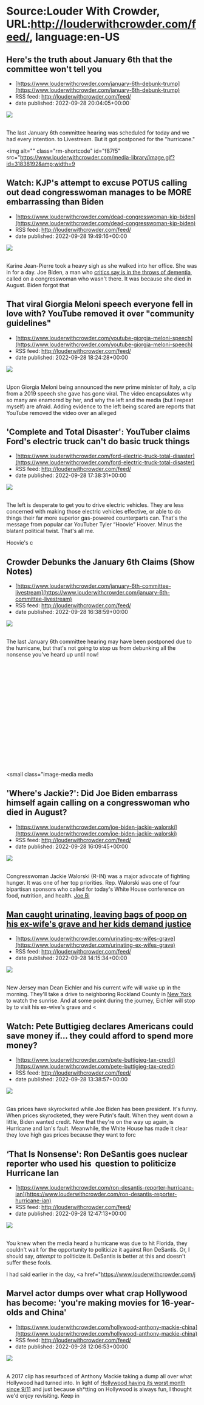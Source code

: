 # Source:Louder With Crowder, URL:http://louderwithcrowder.com/feed/, language:en-US

## Here's the truth about January 6th that the committee won't tell you
 - [https://www.louderwithcrowder.com/january-6th-debunk-trump](https://www.louderwithcrowder.com/january-6th-debunk-trump)
 - RSS feed: http://louderwithcrowder.com/feed/
 - date published: 2022-09-28 20:04:05+00:00

<img src="https://www.louderwithcrowder.com/media-library/image.jpg?id=31838176&amp;width=1245&amp;height=700&amp;coordinates=0%2C0%2C0%2C0" /><br /><br /><p>The last January 6th committee hearing was scheduled for today and we had every intention. to Livestream. But it got postponed for the "hurricane."</p><p class="shortcode-media shortcode-media-rebelmouse-image">
<img alt="" class="rm-shortcode" id="f87f5" src="https://www.louderwithcrowder.com/media-library/image.gif?id=31838192&amp;width=9

## Watch: KJP's attempt to excuse POTUS calling out dead congresswoman manages to be MORE embarrassing than Biden
 - [https://www.louderwithcrowder.com/dead-congresswoman-kjp-biden](https://www.louderwithcrowder.com/dead-congresswoman-kjp-biden)
 - RSS feed: http://louderwithcrowder.com/feed/
 - date published: 2022-09-28 19:49:16+00:00

<img src="https://www.louderwithcrowder.com/media-library/image.png?id=31838043&amp;width=1200&amp;height=800&amp;coordinates=0%2C0%2C24%2C0" /><br /><br /><p>Karine Jean-Pierre took a heavy sigh as she walked into her office. She was in for a day. Joe Biden, a man who <a href="https://www.louderwithcrowder.com/hunter-biden-book-dementia" target="_blank">critics say is in the throws of dementia</a>, called on a congresswoman who wasn't there. It was because she died in August. Biden forgot that 

## That viral Giorgia Meloni speech everyone fell in love with? YouTube removed it over "community guidelines"
 - [https://www.louderwithcrowder.com/youtube-giorgia-meloni-speech](https://www.louderwithcrowder.com/youtube-giorgia-meloni-speech)
 - RSS feed: http://louderwithcrowder.com/feed/
 - date published: 2022-09-28 18:24:28+00:00

<img src="https://www.louderwithcrowder.com/media-library/image.png?id=31835717&amp;width=1245&amp;height=700&amp;coordinates=0%2C0%2C0%2C118" /><br /><br /><p>Upon Giorgia Meloni being announced the new prime minister of Italy, a clip from a 2019 speech she gave has gone viral. The video encapsulates why so many are enamored by her, and why the left and the media (but I repeat myself) are afraid. Adding evidence to the left being scared are reports that YouTube removed the video over an alleged

## 'Complete and Total Disaster': YouTuber claims Ford's electric truck can't do basic truck things
 - [https://www.louderwithcrowder.com/ford-electric-truck-total-disaster](https://www.louderwithcrowder.com/ford-electric-truck-total-disaster)
 - RSS feed: http://louderwithcrowder.com/feed/
 - date published: 2022-09-28 17:38:31+00:00

<img src="https://www.louderwithcrowder.com/media-library/image.png?id=31835449&amp;width=1200&amp;height=800&amp;coordinates=24%2C0%2C0%2C0" /><br /><br /><p>The left is desperate to get you to drive electric vehicles. They are less concerned with making those electric vehicles effective, or able to do things their far more superior gas-powered counterparts can. That's the message from popular car YouTuber Tyler “Hoovie” Hoover. Minus the blatant political twist. That's all me.</p><p>Hoovie's c

## Crowder Debunks the January 6th Claims (Show Notes)
 - [https://www.louderwithcrowder.com/january-6th-committee-livestream](https://www.louderwithcrowder.com/january-6th-committee-livestream)
 - RSS feed: http://louderwithcrowder.com/feed/
 - date published: 2022-09-28 16:38:59+00:00

<img src="https://www.louderwithcrowder.com/media-library/image.jpg?id=31835392&amp;width=1245&amp;height=700&amp;coordinates=0%2C0%2C0%2C1" /><br /><br /><p>The last January 6th committee hearing may have been postponed due to the hurricane, but that's not going to stop us from debunking all the nonsense you've heard up until now!</p><p class="shortcode-media shortcode-media-youtube">
<span class="rm-shortcode" style="display: block; padding-top: 56.25%;"></span>
<small class="image-media media

## 'Where's Jackie?': Did Joe Biden embarrass himself again calling on a congresswoman who died in August?
 - [https://www.louderwithcrowder.com/joe-biden-jackie-walorski](https://www.louderwithcrowder.com/joe-biden-jackie-walorski)
 - RSS feed: http://louderwithcrowder.com/feed/
 - date published: 2022-09-28 16:09:45+00:00

<img src="https://www.louderwithcrowder.com/media-library/image.png?id=31835183&amp;width=1245&amp;height=700&amp;coordinates=0%2C0%2C0%2C118" /><br /><br /><p>Congresswoman Jackie Walorski (R-IN) was a major advocate of fighting hunger. It was one of her top priorities. Rep. Walorski was one of four bipartisan sponsors who called for today's White House conference on food, nutrition, and health. <a href="https://www.louderwithcrowder.com/french-president-embarasses-biden" target="_blank">Joe Bi

## Man caught urinating, leaving bags of poop on his ex-wife's grave and her kids demand justice
 - [https://www.louderwithcrowder.com/urinating-ex-wifes-grave](https://www.louderwithcrowder.com/urinating-ex-wifes-grave)
 - RSS feed: http://louderwithcrowder.com/feed/
 - date published: 2022-09-28 14:15:34+00:00

<img src="https://www.louderwithcrowder.com/media-library/image.png?id=31834712&amp;width=1245&amp;height=700&amp;coordinates=0%2C59%2C0%2C59" /><br /><br /><p>New Jersey man Dean Eichler and his current wife will wake up in the morning. They'll take a drive to neighboring Rockland County in <a href="https://www.louderwithcrowder.com/search/?q=new+york" target="_blank">New York</a> to watch the sunrise. And at some point during the journey, Eichler will stop by to visit his ex-wive's grave and <

## Watch: Pete Buttigieg declares Americans could save money if... they could afford to spend more money?
 - [https://www.louderwithcrowder.com/pete-buttigieg-tax-credit](https://www.louderwithcrowder.com/pete-buttigieg-tax-credit)
 - RSS feed: http://louderwithcrowder.com/feed/
 - date published: 2022-09-28 13:38:57+00:00

<img src="https://www.louderwithcrowder.com/media-library/image.png?id=31834543&amp;width=1200&amp;height=800&amp;coordinates=24%2C0%2C0%2C0" /><br /><br /><p>Gas prices have skyrocketed while Joe Biden has been president. It's funny. When prices skyrocketed, they were Putin's fault. When they went down a little, Biden wanted credit. Now that they're on the way up again, is Hurricane and Ian's fault. Meanwhile, the White House has made it clear they love high gas prices because they want to forc

## ‘That Is Nonsense': Ron DeSantis goes nuclear reporter who used his  question to politicize Hurricane Ian
 - [https://www.louderwithcrowder.com/ron-desantis-reporter-hurricane-ian](https://www.louderwithcrowder.com/ron-desantis-reporter-hurricane-ian)
 - RSS feed: http://louderwithcrowder.com/feed/
 - date published: 2022-09-28 12:47:13+00:00

<img src="https://www.louderwithcrowder.com/media-library/image.png?id=31834355&amp;width=1500&amp;height=2000&amp;coordinates=326%2C0%2C326%2C0" /><br /><br /><p>You knew when the media heard a hurricane was due to hit Florida, they couldn't wait for the opportunity to politicize it against Ron DeSantis. Or, I should say, <em>attempt</em> to politicize it. DeSantis is better at this and doesn't suffer these fools.</p><p>I had said earlier in the day, <a href="https://www.louderwithcrowder.com/j

## Marvel actor dumps over what crap Hollywood has become: 'you're making movies for 16-year-olds and China'
 - [https://www.louderwithcrowder.com/hollywood-anthony-mackie-china](https://www.louderwithcrowder.com/hollywood-anthony-mackie-china)
 - RSS feed: http://louderwithcrowder.com/feed/
 - date published: 2022-09-28 12:06:53+00:00

<img src="https://www.louderwithcrowder.com/media-library/image.png?id=31834179&amp;width=1245&amp;height=700&amp;coordinates=0%2C10%2C0%2C108" /><br /><br /><p>A 2017 clip has resurfaced of Anthony Mackie taking a dump all over what Hollywood had turned into. In light of <a href="https://www.thewrap.com/september-box-office-record-lows/" target="_blank">Hollywood having its worst month since 9/11</a> and just because sh*tting on Hollywood is always fun, I thought we'd enjoy revisiting. Keep in 

